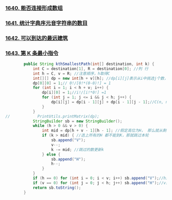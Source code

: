 



### [1640. 能否连接形成数组](https://leetcode-cn.com/problems/check-array-formation-through-concatenation/)



### [1641. 统计字典序元音字符串的数目](https://leetcode-cn.com/problems/count-sorted-vowel-strings/)



### [1642. 可以到达的最远建筑](https://leetcode-cn.com/problems/furthest-building-you-can-reach/)





### [1643. 第 K 条最小指令](https://leetcode-cn.com/problems/kth-smallest-instructions/)

```java
        public String kthSmallestPath(int[] destination, int k) {
            int C = destination[1], R = destination[0]; //列 行
            int h = C, v = R; //注意顺序，h取得C
            int[][] dp = new int[h + v][h]; //dp[i][j]表示从i中挑选j个数，j<=i 否则没有意义
            dp[0][0] = 1;// 0!/[0!*(0-0)!] = 1
            for (int i = 1; i < h + v; i++) {
                dp[i][0] = 1;//i!/[i!*0!] =1
                for (int j = 1; j <= i && j < h; j++) {
                    dp[i][j] = dp[i - 1][j] + dp[i - 1][j - 1];//C(n, m) = C(n-1, m) + C(n-1, m-1)
                }
            }
//            PrintUtils.printMatrix(dp);
            StringBuilder sb = new StringBuilder();
            while (h > 0 && v > 0) {
                int mid = dp[h + v - 1][h - 1]; //假定高位为H， 那么就从剩下的位数中 h+v-1中选 h-1个H
                if (k > mid) { //选上所有的H 都不能到K，那就跳过本轮
                    sb.append("V");
                    v--;
                    k -= mid; //跳过的数更新k
                } else {
                    sb.append("H");
                    h--;
                }
            }
            if (h == 0) for (int i = 0; i < v; i++) sb.append("V");//h最先没的，说明v还有，补充"V"
            if (v == 0) for (int j = 0; j < h; j++) sb.append("H");//v最先没的，说明h还有，补充"H"
            return sb.toString();
        }
```

